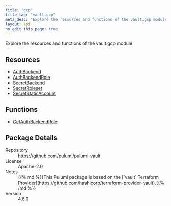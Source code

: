 ```yaml
---
title: "gcp"
title_tag: "vault.gcp"
meta_desc: "Explore the resources and functions of the vault.gcp module."
layout: api
no_edit_this_page: true
---
```


<!-- WARNING: this file was generated by Pulumi Docs Generator. -->
<!-- Do not edit by hand unless you're certain you know what you are doing! -->

Explore the resources and functions of the vault.gcp module.

<h2 id="resources">Resources</h2>
<ul class="api">
    <li><a href="authbackend" title="AuthBackend"><span class="api-symbol api-symbol--resource"></span>AuthBackend</a></li>
    <li><a href="authbackendrole" title="AuthBackendRole"><span class="api-symbol api-symbol--resource"></span>AuthBackendRole</a></li>
    <li><a href="secretbackend" title="SecretBackend"><span class="api-symbol api-symbol--resource"></span>SecretBackend</a></li>
    <li><a href="secretroleset" title="SecretRoleset"><span class="api-symbol api-symbol--resource"></span>SecretRoleset</a></li>
    <li><a href="secretstaticaccount" title="SecretStaticAccount"><span class="api-symbol api-symbol--resource"></span>SecretStaticAccount</a></li>
</ul>

<h2 id="functions">Functions</h2>
<ul class="api">
    <li><a href="getauthbackendrole" title="GetAuthBackendRole"><span class="api-symbol api-symbol--function"></span>GetAuthBackendRole</a></li>
</ul>

<h2 id="package-details">Package Details</h2>
<dl class="package-details">
	<dt>Repository</dt>
	<dd><a href="https://github.com/pulumi/pulumi-vault">https://github.com/pulumi/pulumi-vault</a></dd>
	<dt>License</dt>
	<dd>Apache-2.0</dd>
	<dt>Notes</dt>
	<dd>{{% md %}}This Pulumi package is based on the [`vault` Terraform Provider](https://github.com/hashicorp/terraform-provider-vault).{{% /md %}}</dd>
	<dt>Version</dt>
	<dd>4.6.0</dd>
</dl>


